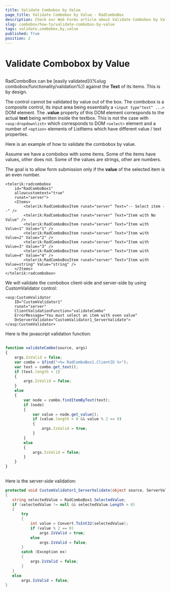 ```yaml
---
title: Validate Combobox by Value
page_title: Validate Combobox by Value - RadComboBox
description: Check our Web Forms article about Validate Combobox by Value.
slug: combobox/how-to/validate-combobox-by-value
tags: validate,combobox,by,value
published: True
position: 2
---
```


# Validate Combobox by Value



## 

RadComboBox can be [easily validated]({%slug combobox/functionality/validation%}) against the **Text** of its items. This is by design.

The control cannot be validated by value out of the box. The combobox is a composite control, its input area being essentially a `<input type"text" ...>` DOM element. The **.value** property of this DOM element corresponds to the actual **text** being written inside the textbox. This is not the case with `<asp:dropdownlist>` which corresponds to DOM `<select>` element and a number of `<option>` elements of ListItems which have different value / text properties.

Here is an example of how to validate the combobox by value.

Assume we have a combobox with some items. Some of the items have values, other does not. Some of the values are strings, other are numbers.

The goal is to allow form submission only if the **value** of the selected item is an even number.

````ASPNET
<telerik:radcombobox 
	id="RadComboBox1" 
	allowcustomtext="true" 
	runat="server">    
	<Items>        
		<telerik:RadComboBoxItem runat="server" Text="-- Select item --" />        
		<telerik:RadComboBoxItem runat="server" Text="Item with No Value" />        
		<telerik:RadComboBoxItem runat="server" Text="Item with Value=1" Value="1" />        
		<telerik:RadComboBoxItem runat="server" Text="Item with Value=2" Value="2" />        
		<telerik:RadComboBoxItem runat="server" Text="Item with Value=3" Value="3" />        
		<telerik:RadComboBoxItem runat="server" Text="Item with Value=4" Value="4" />        
		<telerik:RadComboBoxItem runat="server" Text="Item with Value=string" Value="string" />    
	</Items>
</telerik:radcombobox>
````



We will validate the combobox client-side and server-side by using CustomValidator control:

````ASPNET
<asp:CustomValidator 
	ID="CustomValidator1" 
	runat="server" 
	ClientValidationFunction="validateCombo"
	ErrorMessage="You must select an item with even value" 
	OnServerValidate="CustomValidator1_ServerValidate">
</asp:CustomValidator>
````



Here is the javascript validation function:

````JavaScript
		
function validateCombo(source, args) 
{
	args.IsValid = false;
	var combo = $find("<%= RadComboBox1.ClientID %>");
	var text = combo.get_text();
	if (text.length < 1) 
	{
		args.IsValid = false;
	}
	else 
	{
		var node = combo.findItemByText(text);
		if (node) 
		{
			var value = node.get_value();
			if (value.length > 0 && value % 2 == 0) 
			{
				args.IsValid = true;
			}
		}
		else 
		{
			args.IsValid = false;
		}
	} 
}
	
````



Here is the server-side validation:

````C#
protected void CustomValidator1_ServerValidate(object source, ServerValidateEventArgs args)
{
   string selectedValue = RadComboBox1.SelectedValue;
   if (selectedValue != null && selectedValue.Length > 0)
   {
	   try
	   {
		   int value = Convert.ToInt32(selectedValue);
		   if (value % 2 == 0)
			   args.IsValid = true;
		   else
			   args.IsValid = false;
	   }
	   catch (Exception ex)
	   {
		   args.IsValid = false;
	   }            
   }
   else
	   args.IsValid = false;
} 
````


